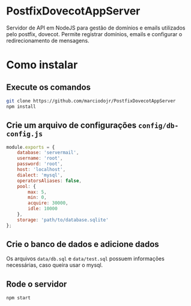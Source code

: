 # PostfixDovecotAppServer

Servidor de API em NodeJS para gestão de domínios e emails utilizados pelo postfix, dovecot. Permite registrar domínios, emails e configurar o redirecionamento de mensagens.


# Como instalar


## Execute os comandos
```sh
git clone https://github.com/marciodojr/PostfixDovecotAppServer
npm install
```

## Crie um arquivo de configurações `config/db-config.js`
```js
module.exports = {
    database: 'servermail',
    username: 'root',
    password: 'root',
    host: 'localhost',
    dialect: 'mysql',
    operatorsAliases: false,
    pool: {
        max: 5,
        min: 0,
        acquire: 30000,
        idle: 10000
    },
    storage: 'path/to/database.sqlite'
};
```

## Crie o banco de dados e adicione dados

Os arquivos `data/db.sql` e `data/test.sql` possuem informações necessárias, caso queira usar o mysql.


## Rode o servidor
```
npm start
```